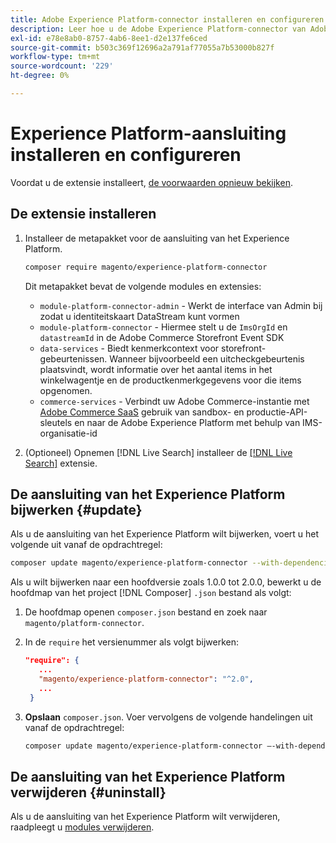 ```yaml
---
title: Adobe Experience Platform-connector installeren en configureren vanuit Adobe Commerce
description: Leer hoe u de Adobe Experience Platform-connector van Adobe Commerce installeert, configureert, bijwerkt en verwijdert.
exl-id: e78e8ab0-8757-4ab6-8ee1-d2e137fe6ced
source-git-commit: b503c369f12696a2a791af77055a7b53000b827f
workflow-type: tm+mt
source-wordcount: '229'
ht-degree: 0%

---
```


# Experience Platform-aansluiting installeren en configureren

Voordat u de extensie installeert, [de voorwaarden opnieuw bekijken](overview.md#prereqs).

## De extensie installeren

1. Installeer de metapakket voor de aansluiting van het Experience Platform.

   ```bash
   composer require magento/experience-platform-connector
   ```

   Dit metapakket bevat de volgende modules en extensies:

   * `module-platform-connector-admin` - Werkt de interface van Admin bij zodat u identiteitskaart DataStream kunt vormen
   * `module-platform-connector` - Hiermee stelt u de `ImsOrgId` en `datastreamId` in de Adobe Commerce Storefront Event SDK
   * `data-services` - Biedt kenmerkcontext voor storefront-gebeurtenissen. Wanneer bijvoorbeeld een uitcheckgebeurtenis plaatsvindt, wordt informatie over het aantal items in het winkelwagentje en de productkenmerkgegevens voor die items opgenomen.
   * `commerce-services` - Verbindt uw Adobe Commerce-instantie met [Adobe Commerce SaaS](../landing/saas.md) gebruik van sandbox- en productie-API-sleutels en naar de Adobe Experience Platform met behulp van IMS-organisatie-id

1. (Optioneel) Opnemen [!DNL Live Search] installeer de [[!DNL Live Search]](../live-search/install.md) extensie.

## De aansluiting van het Experience Platform bijwerken {#update}

Als u de aansluiting van het Experience Platform wilt bijwerken, voert u het volgende uit vanaf de opdrachtregel:

```bash
composer update magento/experience-platform-connector --with-dependencies
```

Als u wilt bijwerken naar een hoofdversie zoals 1.0.0 tot 2.0.0, bewerkt u de hoofdmap van het project [!DNL Composer] `.json` bestand als volgt:

1. De hoofdmap openen `composer.json` bestand en zoek naar `magento/platform-connector`.

1. In de `require` het versienummer als volgt bijwerken:

   ```json
   "require": {
      ...
      "magento/experience-platform-connector": "^2.0",
      ...
    }
   ```

1. **Opslaan** `composer.json`. Voer vervolgens de volgende handelingen uit vanaf de opdrachtregel:

   ```bash
   composer update magento/experience-platform-connector –-with-dependencies
   ```

## De aansluiting van het Experience Platform verwijderen {#uninstall}

Als u de aansluiting van het Experience Platform wilt verwijderen, raadpleegt u [modules verwijderen](https://devdocs.magento.com/guides/v2.4/install-gde/install/cli/install-cli-uninstall-mods.html).
